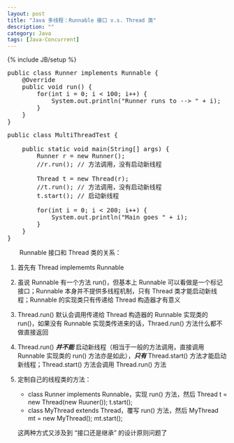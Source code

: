 ```yaml
---
layout: post
title: "Java 多线程：Runnable 接口 v.s. Thread 类"
description: ""
category: Java
tags: [Java-Concurrent]
---
```

{% include JB/setup %}

<pre class="prettyprint linenums">
public class Runner implements Runnable {  
	@Override  
	public void run() {  
		for(int i = 0; i < 100; i++) {  
			System.out.println("Runner runs to --> " + i);  
		}  
	}  
}  
</pre>

<pre class="prettyprint linenums">
public class MultiThreadTest {  
  
	public static void main(String[] args) {  
		Runner r = new Runner();  
		//r.run(); // 方法调用，没有启动新线程  
  
		Thread t = new Thread(r);  
		//t.run(); // 方法调用，没有启动新线程  
		t.start(); // 启动新线程  
		  
		for(int i = 0; i < 200; i++) {  
			System.out.println("Main goes " + i);   
		}  
	} 
}  
</pre>

　　Runnable 接口和 Thread 类的关系：

1. 首先有 Thread implememts Runnable
2. 虽说 Runnable 有一个方法 run()，但基本上 Runnable 可以看做是一个标记接口；Runnable 本身并不提供多线程机制，只有 Thread 类才能启动新线程；Runnable 的实现类只有传递给 Thread 构造器才有意义
3. Thread.run() 默认会调用传递给 Thread 构造器的 Runnable 实现类的 run()，如果没有 Runnable 实现类传进来的话，Thraed.run() 方法什么都不做直接返回
4. Thread.run() _**并不能**_ 启动新线程（相当于一般的方法调用，直接调用 Runnable 实现类的 run() 方法亦是如此），_**只有**_ Thread.start() 方法才能启动新线程；Thread.start() 方法会调用 Thread.run() 方法
5. 定制自己的线程类的方法：

	* class Runner implements Runnable，实现 run() 方法，然后 Thread t = new Thread(new Ruuner()); t.start();
	* class MyThread extends Thread，覆写 run() 方法，然后 MyThread mt = new MyThread(); mt.start();

	这两种方式又涉及到 “接口还是继承” 的设计原则问题了
